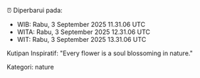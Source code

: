 ⏰ Diperbarui pada:
- WIB: Rabu, 3 September 2025 11.31.06 UTC
- WITA: Rabu, 3 September 2025 12.31.06 UTC
- WIT: Rabu, 3 September 2025 13.31.06 UTC

Kutipan Inspiratif:
"Every flower is a soul blossoming in nature."


Kategori: nature


